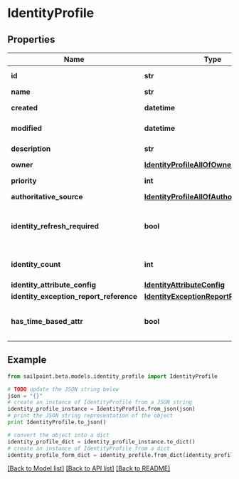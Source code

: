 # IdentityProfile


## Properties

Name | Type | Description | Notes
------------ | ------------- | ------------- | -------------
**id** | **str** | System-generated unique ID of the Object | [optional] [readonly] 
**name** | **str** | Name of the Object | 
**created** | **datetime** | Creation date of the Object | [optional] [readonly] 
**modified** | **datetime** | Last modification date of the Object | [optional] [readonly] 
**description** | **str** | The description of the Identity Profile. | [optional] 
**owner** | [**IdentityProfileAllOfOwner**](IdentityProfileAllOfOwner.md) |  | [optional] 
**priority** | **int** | The priority for an Identity Profile. | [optional] 
**authoritative_source** | [**IdentityProfileAllOfAuthoritativeSource**](IdentityProfileAllOfAuthoritativeSource.md) |  | 
**identity_refresh_required** | **bool** | True if a identity refresh is needed. Typically triggered when a change on the source has been made | [optional] [default to False]
**identity_count** | **int** | The number of identities that belong to the Identity Profile. | [optional] 
**identity_attribute_config** | [**IdentityAttributeConfig**](IdentityAttributeConfig.md) |  | [optional] 
**identity_exception_report_reference** | [**IdentityExceptionReportReference**](IdentityExceptionReportReference.md) |  | [optional] 
**has_time_based_attr** | **bool** | Indicates the value of requiresPeriodicRefresh attribute for the Identity Profile. | [optional] [default to True]

## Example

```python
from sailpoint.beta.models.identity_profile import IdentityProfile

# TODO update the JSON string below
json = "{}"
# create an instance of IdentityProfile from a JSON string
identity_profile_instance = IdentityProfile.from_json(json)
# print the JSON string representation of the object
print IdentityProfile.to_json()

# convert the object into a dict
identity_profile_dict = identity_profile_instance.to_dict()
# create an instance of IdentityProfile from a dict
identity_profile_form_dict = identity_profile.from_dict(identity_profile_dict)
```
[[Back to Model list]](../README.md#documentation-for-models) [[Back to API list]](../README.md#documentation-for-api-endpoints) [[Back to README]](../README.md)


